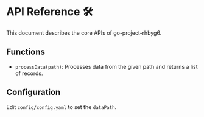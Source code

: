 # API Reference 🛠

This document describes the core APIs of go-project-rhbyg6.

## Functions
- `processData(path)`: Processes data from the given path and returns a list of records.

## Configuration
Edit `config/config.yaml` to set the `dataPath`.
